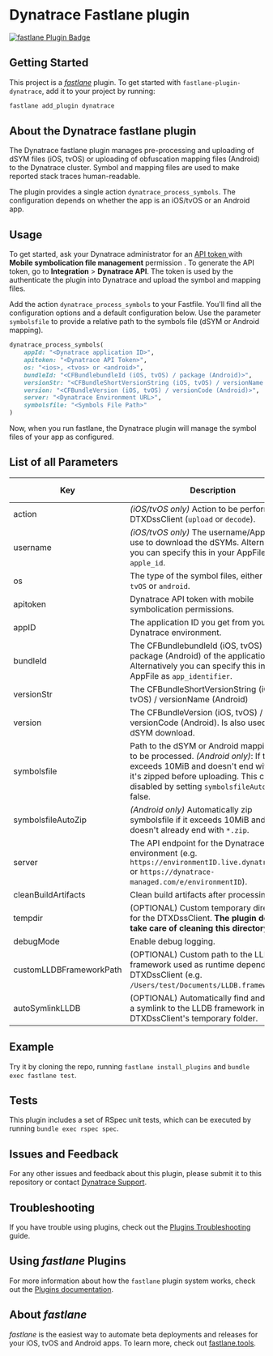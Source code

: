 # Dynatrace Fastlane plugin

[![fastlane Plugin Badge](https://rawcdn.githack.com/fastlane/fastlane/master/fastlane/assets/plugin-badge.svg)](https://rubygems.org/gems/fastlane-plugin-dynatrace)

## Getting Started

This project is a [_fastlane_](https://github.com/fastlane/fastlane) plugin. To get started with `fastlane-plugin-dynatrace`, add it to your project by running:

```bash
fastlane add_plugin dynatrace
```

## About the Dynatrace fastlane plugin
The Dynatrace fastlane plugin manages pre-processing and uploading of dSYM files (iOS, tvOS) or uploading of obfuscation mapping files (Android) to the Dynatrace cluster. Symbol and mapping files are used to make reported stack traces human-readable.

The plugin provides a single action `dynatrace_process_symbols`. The configuration depends on whether the app is an iOS/tvOS or an Android app.

## Usage
To get started, ask your Dynatrace administrator for an [API token ](https://www.dynatrace.com/support/help/shortlink/api-authentication) with **Mobile symbolication file management** permission . To generate the API token, go to **Integration** > **Dynatrace API**. The token is used by the authenticate the plugin into Dynatrace and upload the symbol and mapping files.

Add the action `dynatrace_process_symbols` to your Fastfile. You'll find all the configuration options and a default configuration below. Use the parameter `symbolsfile` to provide a relative path to the symbols file (dSYM or Android mapping).

```ruby
dynatrace_process_symbols(
	appId: "<Dynatrace application ID>",
	apitoken: "<Dynatrace API Token>",
	os: "<ios>, <tvos> or <android>",
	bundleId: "<CFBundlebundleId (iOS, tvOS) / package (Android)>",
	versionStr: "<CFBundleShortVersionString (iOS, tvOS) / versionName (Android)>",
	version: "<CFBundleVersion (iOS, tvOS) / versionCode (Android)>",
	server: "<Dynatrace Environment URL>",
	symbolsfile: "<Symbols File Path>"
)
```

Now, when you run fastlane, the Dynatrace plugin will manage the symbol files of your app as configured.


## List of all Parameters
| Key                     | Description                                                                                                                                                                                                                     | default value |
|-------------------------|---------------------------------------------------------------------------------------------------------------------------------------------------------------------------------------------------------------------------------|---------------|
| action                  | *(iOS/tvOS only)* Action to be performed by DTXDssClient (`upload` or `decode`).                                                                                                                                                | `upload`      |
| username                | *(iOS/tvOS only)* The username/AppleID to use to download the dSYMs. Alternatively you can specify this in your AppFile as `apple_id`.                                                                                          |               |
| os                      | The type of the symbol files, either `ios`, `tvOS` or `android`.                                                                                                                                                                |               |
| apitoken                | Dynatrace API token with mobile symbolication permissions.                                                                                                                                                                      |               |
| appID                   | The application ID you get from your Dynatrace environment.                                                                                                                                                                     |               |
| bundleId                | The CFBundlebundleId (iOS, tvOS) / package (Android) of the application. Alternatively you can specify this in your AppFile as `app_identifier`.                                                                                |               |
| versionStr              | The CFBundleShortVersionString (iOS, tvOS) / versionName (Android)                                                                                                                                                              |               |
| version                 | The CFBundleVersion (iOS, tvOS) / versionCode (Android). Is also used for the dSYM download.                                                                                                                                    |               |
| symbolsfile             | Path to the dSYM or Android mapping file to be processed. *(Android only)*: If the file exceeds 10MiB and doesn't end with `*.zip` it's zipped before uploading. This can be disabled by setting `symbolsfileAutoZip` to false. |               |
| symbolsfileAutoZip      | *(Android only)* Automatically zip symbolsfile if it exceeds 10MiB and doesn't already end with `*.zip`.                                                                                                                        | `true`        |
| server                  | The API endpoint for the Dynatrace environment (e.g. `https://environmentID.live.dynatrace.com` or `https://dynatrace-managed.com/e/environmentID`).                                                                            |               |
| cleanBuildArtifacts     | Clean build artifacts after processing.                                                                                                                                                                                         | `false`       |
| tempdir                 | (OPTIONAL) Custom temporary directory for the DTXDssClient. **The plugin does not take care of cleaning this directory.**                                                                                                       |               |
| debugMode               | Enable debug logging.                                                                                                                                                                                                           | `false`       |
| customLLDBFrameworkPath | (OPTIONAL) Custom path to the LLDB framework used as runtime dependency by DTXDssClient (e.g. `/Users/test/Documents/LLDB.framework`).                                                                                          |               |
| autoSymlinkLLDB         | (OPTIONAL) Automatically find and create a symlink to the LLDB framework into the DTXDssClient's temporary folder.                                                                                                              | `true`        |

## Example
Try it by cloning the repo, running `fastlane install_plugins` and `bundle exec fastlane test`.

## Tests
This plugin includes a set of RSpec unit tests, which can be executed by running `bundle exec rspec spec`.

## Issues and Feedback
For any other issues and feedback about this plugin, please submit it to this repository or contact [Dynatrace Support](https://support.dynatrace.com).

## Troubleshooting
If you have trouble using plugins, check out the [Plugins Troubleshooting](https://docs.fastlane.tools/plugins/plugins-troubleshooting/) guide.

## Using _fastlane_ Plugins
For more information about how the `fastlane` plugin system works, check out the [Plugins documentation](https://docs.fastlane.tools/plugins/create-plugin/).

## About _fastlane_
_fastlane_ is the easiest way to automate beta deployments and releases for your iOS, tvOS and Android apps. To learn more, check out [fastlane.tools](https://fastlane.tools).
